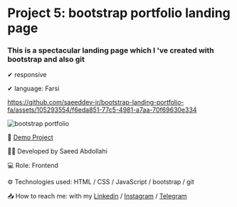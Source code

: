 # Project 5: bootstrap portfolio landing page

### This is a spectacular landing page which I 've created with bootstrap and also git 


✔ responsive 

✔ language: Farsi




https://github.com/saeeddev-ir/bootstrap-landing-portfolio-fa/assets/105293554/f6eda851-77c5-4981-a7aa-70f69630e334




![bootstrap portfolio](https://github.com/saeeddev-ir/bootstrap-landing-portfolio-fa/assets/105293554/41708773-fe71-4bfa-a95b-077ccbf7f6f3)


🔗 [Demo Project](https://saeeddev-ir.github.io/bootstrap-landing-portfolio-fa/)

👨‍💻 Developed by Saeed Abdollahi

💻 Role: Frontend

⚙ Technologies used: HTML / CSS / JavaScript / bootstrap / git

📥 How to reach me: with my [Linkedin](https://www.linkedin.com/in/saeeddev-ir) / [Instagram](https://instagram.com/saeeddev_ir) / [Telegram](https://t.me/saeeddev_ir)

